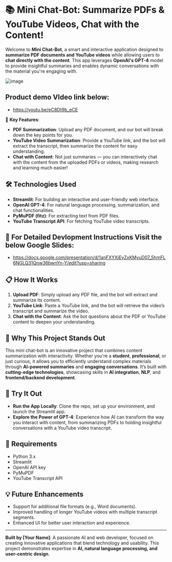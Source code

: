 # 📚 Mini Chat-Bot: Summarize PDFs & YouTube Videos, Chat with the Content!

Welcome to **Mini Chat-Bot**, a smart and interactive application designed to **summarize PDF documents and YouTube videos** while allowing users to **chat directly with the content**. This app leverages **OpenAI's GPT-4** model to provide insightful summaries and enables dynamic conversations with the material you're engaging with.

![image](https://github.com/user-attachments/assets/732f4a9e-c359-4ea2-bd39-e1c4d89508a8)


## Product demo VIdeo link below:
- https://youtu.be/eC8Dt9b_eCE 


🚀 **Key Features**:

- **PDF Summarization**: Upload any PDF document, and our bot will break down the key points for you.
- **YouTube Video Summarization**: Provide a YouTube link, and the bot will extract the transcript, then summarize the content for easy understanding.
- **Chat with Content**: Not just summaries — you can interactively chat with the content from the uploaded PDFs or videos, making research and learning much easier!

## 🛠️ Technologies Used

- **Streamlit**: For building an interactive and user-friendly web interface.
- **OpenAI GPT-4**: For natural language processing, summarization, and chat functionalities.
- **PyMuPDF (fitz)**: For extracting text from PDF files.
- **YouTube Transcript API**: For fetching YouTube video transcripts.

## 🔗 For Detailed Devlopment Instructions Visit the below Google Slides:

- https://docs.google.com/presentation/d/1anFXYXiEyZxKMyuD07_5hmFL6NGLQ31Qnw36bwnYn-Y/edit?usp=sharing

## 📋 How It Works

1. **Upload PDF**: Simply upload any PDF file, and the bot will extract and summarize its content.
2. **YouTube Link**: Paste a YouTube link, and the bot will retrieve the video’s transcript and summarize the video.
3. **Chat with the Content**: Ask the bot questions about the PDF or YouTube content to deepen your understanding.

## 💼 Why This Project Stands Out

This mini chat-bot is an innovative project that combines content summarization with interactivity. Whether you're a **student**, **professional**, or just curious, it allows you to efficiently understand complex materials through **AI-powered summaries** and **engaging conversations**. It’s built with **cutting-edge technologies**, showcasing skills in **AI integration**, **NLP**, and **frontend/backend development**.

## 🚀 Try It Out

- **Run the App Locally**: Clone the repo, set up your environment, and launch the Streamlit app.
- **Explore the Power of GPT-4**: Experience how AI can transform the way you interact with content, from summarizing PDFs to holding insightful conversations with a YouTube video transcript.

## 🔑 Requirements

- Python 3.x
- Streamlit
- OpenAI API key
- PyMuPDF
- YouTube Transcript API

## 💡 Future Enhancements

- Support for additional file formats (e.g., Word documents).
- Improved handling of longer YouTube videos with multiple transcript segments.
- Enhanced UI for better user interaction and experience.

---

**Built by [Your Name]**: A passionate AI and web developer, focused on creating innovative applications that blend technology and usability. This project demonstrates expertise in **AI, natural language processing, and user-centric design**.
